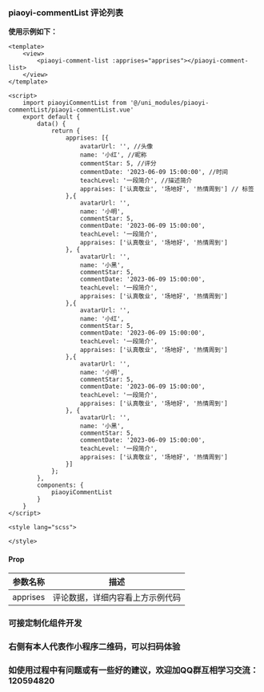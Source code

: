### piaoyi-commentList 评论列表

**使用示例如下：**

```
<template>
	<view>
		<piaoyi-comment-list :apprises="apprises"></piaoyi-comment-list>
	</view>
</template>

<script>
	import piaoyiCommentList from '@/uni_modules/piaoyi-commentList/piaoyi-commentList.vue'
	export default {
		data() {
			return {
				apprises: [{
					avatarUrl: '', //头像
					name: '小红', //昵称
					commentStar: 5, //评分
					commentDate: '2023-06-09 15:00:00', //时间
					teachLevel: '一段简介', //描述简介
					appraises: ['认真敬业', '场地好', '热情周到'] // 标签
				},{
					avatarUrl: '',
					name: '小明',
					commentStar: 5,
					commentDate: '2023-06-09 15:00:00',
					teachLevel: '一段简介',
					appraises: ['认真敬业', '场地好', '热情周到']
				}, {
					avatarUrl: '',
					name: '小黑',
					commentStar: 5,
					commentDate: '2023-06-09 15:00:00',
					teachLevel: '一段简介',
					appraises: ['认真敬业', '场地好', '热情周到']
				},{
					avatarUrl: '',
					name: '小红',
					commentStar: 5,
					commentDate: '2023-06-09 15:00:00',
					teachLevel: '一段简介',
					appraises: ['认真敬业', '场地好', '热情周到']
				},{
					avatarUrl: '',
					name: '小明',
					commentStar: 5,
					commentDate: '2023-06-09 15:00:00',
					teachLevel: '一段简介',
					appraises: ['认真敬业', '场地好', '热情周到']
				}, {
					avatarUrl: '',
					name: '小黑',
					commentStar: 5,
					commentDate: '2023-06-09 15:00:00',
					teachLevel: '一段简介',
					appraises: ['认真敬业', '场地好', '热情周到']
				}]
			};
		},
		components: {
			piaoyiCommentList
		}
	}
</script>

<style lang="scss">

</style>
```

#### Prop

| 参数名称 | 描述                           |
| -------- | ------------------------------ |
| apprises | 评论数据，详细内容看上方示例代码 |

### 可接定制化组件开发
### 右侧有本人代表作小程序二维码，可以扫码体验
### 如使用过程中有问题或有一些好的建议，欢迎加QQ群互相学习交流：120594820